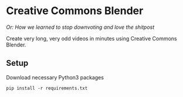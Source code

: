 # Creative Commons Blender
*Or: How we learned to stop downvoting and love the shitpost*

Create very long, very odd videos in minutes using Creative Commons Blender.

## Setup
Download necessary Python3 packages

`pip install -r requirements.txt`
